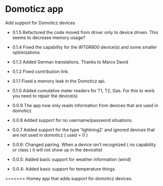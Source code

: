 # Domoticz app 


Add support for Domoticz devices

* 0.1.5 Refactored the code moved from driver only to device driven. This seems to decrease memory usage?

* 0.1.4 Fixed the capability for the WTGR800 device(s) and some smaller optimizations

* 0.1.3 Added German translations. Thanks to Marco David

* 0.1.2 Fixed contribution link

* 0.1.1 Fixed a memory leak in the Domoticz api.

* 0.1.0 Added cumulative meter readers for T1, T2, Gas. For this to work you need to repair the device(s)

* 0.0.9 The app now only reads information from devices that are used in domoticz

* 0.0.8 Added support for no username/password situations.

* 0.0.7 Added support for the type 'lightning2' and ignored devices that are not used in domoticz ( used = 0 )

* 0.0.6: Changed pairing. When a device isn't recognized ( no capability or class ) it will not show up in the devicelist

* 0.0.5: Added basic support for weather information (wind)
  
* 0.0.4: Added basic support for temperature things

=======
Homey app that adds support for domoticz devices.

